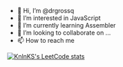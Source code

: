 - 👋 Hi, I’m @drgrossq
- 👀 I’m interested in JavaScript
- 🌱 I’m currently learning Assembler
- 💞️ I’m looking to collaborate on ...
- 📫 How to reach me 

<!---
drgrossq/drgrossq is a ✨ special ✨ repository because its `README.md` (this file) appears on your GitHub profile.
You can click the Preview link to take a look at your changes.
--->
[![KnlnKS's LeetCode stats](https://leetcode-stats-six.vercel.app/?username=drgross)](https://github.com/drgross/leetcode-stats)
